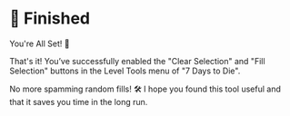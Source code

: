 # 🎉 Finished

You're All Set! 🎉

That's it! You’ve successfully enabled the "Clear Selection" and "Fill Selection" buttons in the Level Tools menu of "7 Days to Die".

No more spamming random fills! 🛠️ I hope you found this tool useful and that it saves you time in the long run.
